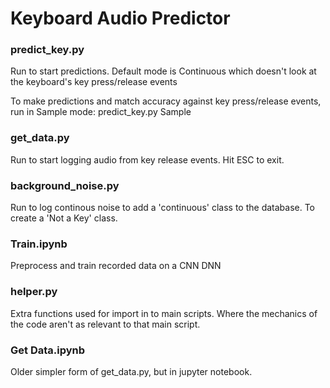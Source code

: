 # Keyboard Audio Predictor

### predict_key.py
Run to start predictions. Default mode is Continuous which doesn't look at the keyboard's key press/release events

To make predictions and match accuracy against key press/release events, run in Sample mode: predict_key.py Sample

### get_data.py
Run to start logging audio from key release events. Hit ESC to exit.

### background_noise.py
Run to log continous noise to add a 'continuous' class to the database. To create a 'Not a Key' class.

### Train.ipynb
Preprocess and train recorded data on a CNN DNN

### helper.py
Extra functions used for import in to main scripts. Where the mechanics of the code aren't as relevant to that main script. 

### Get Data.ipynb
Older simpler form of get_data.py, but in jupyter notebook.